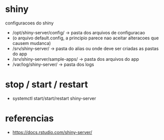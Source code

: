 # shiny
configuracoes do shiny

- /opt/shiny-server/config/ -> pasta dos arquivos de configuracao
 - (o arquivo default.config, a principio parece nao aceitar alteracoes que causem mudanca)
- /srv/shiny-server/ -> pasta do alias ou onde deve ser criadas as pastas do app
- /srv/shiny-server/sample-apps/ -> pasta dos arquivos do app
- /var/log/shiny-server/ -> pasta dos logs



# stop / start / restart
- systemctl start/start/restart shiny-server

# referencias
- https://docs.rstudio.com/shiny-server/
